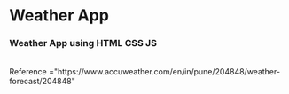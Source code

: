 # Weather App
<div align="left">
<h3>Weather App using HTML CSS JS</h3>
<br>
Reference ="https://www.accuweather.com/en/in/pune/204848/weather-forecast/204848"
